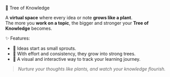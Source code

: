 🌱 Tree of Knowledge  

A **virtual space** where every idea or note **grows like a plant**.  
The more you **work on a topic**, the bigger and stronger your **Tree of Knowledge** becomes.  

✨ Features:
- 🌿 Ideas start as small sprouts.  
- 🌳 With effort and consistency, they grow into strong trees.  
- 🌺 A visual and interactive way to track your learning journey.  

> *Nurture your thoughts like plants, and watch your knowledge flourish.*  
